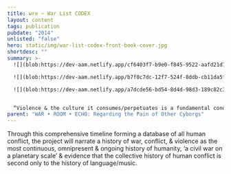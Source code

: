 ```yaml
---
title: wre ~ War List CODEX
layout: content
tags: publication
pubdate: "2014"
unlisted: "false"
hero: static/img/war-list-codex-front-book-cover.jpg
shortdesc: ""
summary: >-
  ![](blob:https://dev-aam.netlify.app/cf6403f7-b9e0-f845-9522-aafd21d7ea18)

  ![](blob:https://dev-aam.netlify.app/b7f0c7dc-12f7-524f-8ddb-cb11da5f6071)

  ![](blob:https://dev-aam.netlify.app/a7dcde56-bd54-8d4d-98d3-189c82c301cf)


  “Violence & the culture it consumes/perpetuates is a fundamental condition lodged in the core of human experience. It is simultaneously private, public, self-intimating & collective.” To make visible this phenomena, I began research in 2014 to compile a timeline of ‘every war, battle, revolt, revolution, siege, sacking, rebellion, bombing & insurgency’, from 3000 BC to the present. This database is the foundation of this collaborative performance-installation & research project. The title refers to Susan Sontag’s seminal book, ‘Regarding the Pain of Others’, where she questions the validity of decontextualized representation (within war photography).
parent: "WAR • ROOM • ECHO: Regarding the Pain of Other Cyborgs"
---
```


Through this comprehensive timeline forming a database of all human conflict, the project will narrate a history of war, conflict, & violence as the most continuous, omnipresent & ongoing history of humanity, ‘a civil war on a planetary scale’ & evidence that the collective history of human conflict is second only to the history of language/music.